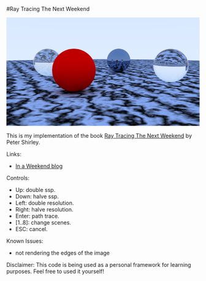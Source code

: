 #Ray Tracing The Next Weekend

![Ray Tracing The Next Weekend Image](https://github.com/fscur/RayTracingTheNextWeekend/blob/master/RayTracingTheNextWeekend.png)

This is my implementation of the book [Ray Tracing The Next Weekend](https://www.amazon.com/Ray-Tracing-Next-Week-Minibooks-ebook/dp/B01CO7PQ8C/ref=pd_sim_351_1?ie=UTF8&pd_rd_i=B01CO7PQ8C&pd_rd_r=EM9SM4K9SW7WECNSBAPA&pd_rd_w=Cv40C&pd_rd_wg=8myTP&psc=1&refRID=EM9SM4K9SW7WECNSBAPA) by Peter Shirley.

Links:
* [In a Weekend blog](http://in1weekend.blogspot.com.br/2016/01/ray-tracing-second-weekend.html)

Controls:
* Up:     double ssp.
* Down:   halve ssp.
* Left:   double resolution.
* Right:  halve resolution.
* Enter:  path trace.
* [1..8]: change scenes.
* ESC:    cancel.

Known Issues:
* not rendering the edges of the image

Disclaimer:
This code is being used as a personal framework for learning purposes. Feel free to used it yourself!
